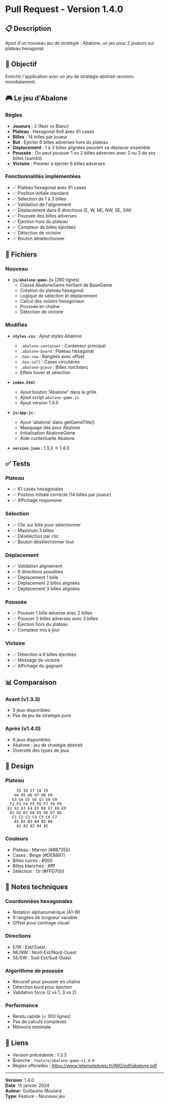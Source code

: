 # Pull Request - Version 1.4.0

## 📋 Description
Ajout d'un nouveau jeu de stratégie : Abalone, un jeu pour 2 joueurs sur plateau hexagonal.

## 🎯 Objectif
Enrichir l'application avec un jeu de stratégie abstrait reconnu mondialement.

## 🎮 Le jeu d'Abalone

### Règles
- **Joueurs** : 2 (Noir vs Blanc)
- **Plateau** : Hexagonal 9x9 avec 61 cases
- **Billes** : 14 billes par joueur
- **But** : Éjecter 6 billes adverses hors du plateau
- **Déplacement** : 1 à 3 billes alignées peuvent se déplacer ensemble
- **Poussée** : On peut pousser 1 ou 2 billes adverses avec 2 ou 3 de ses billes (sumito)
- **Victoire** : Premier à éjecter 6 billes adverses

### Fonctionnalités implémentées
- ✅ Plateau hexagonal avec 61 cases
- ✅ Position initiale standard
- ✅ Sélection de 1 à 3 billes
- ✅ Validation de l'alignement
- ✅ Déplacement dans 6 directions (E, W, NE, NW, SE, SW)
- ✅ Poussée des billes adverses
- ✅ Éjection hors du plateau
- ✅ Compteur de billes éjectées
- ✅ Détection de victoire
- ✅ Bouton désélectionner

## 📁 Fichiers

### Nouveau
- **`js/abalone-game.js`** (280 lignes)
  - Classe AbaloneGame héritant de BaseGame
  - Création du plateau hexagonal
  - Logique de sélection et déplacement
  - Calcul des voisins hexagonaux
  - Poussée en chaîne
  - Détection de victoire

### Modifiés
- **`styles.css`** : Ajout styles Abalone
  - `.abalone-container` : Conteneur principal
  - `.abalone-board` : Plateau hexagonal
  - `.hex-row` : Rangées avec offset
  - `.hex-cell` : Cases circulaires
  - `.abalone-piece` : Billes noir/blanc
  - Effets hover et sélection

- **`index.html`** : 
  - Ajout bouton "Abalone" dans la grille
  - Ajout script `abalone-game.js`
  - Ajout version 1.4.0

- **`js/app.js`** :
  - Ajout 'abalone' dans getGameTitle()
  - Masquage dés pour Abalone
  - Initialisation AbaloneGame
  - Aide contextuelle Abalone

- **`version.json`** : 1.3.3 → 1.4.0

## ✅ Tests

### Plateau
- ✅ 61 cases hexagonales
- ✅ Position initiale correcte (14 billes par joueur)
- ✅ Affichage responsive

### Sélection
- ✅ Clic sur bille pour sélectionner
- ✅ Maximum 3 billes
- ✅ Désélection par clic
- ✅ Bouton désélectionner tout

### Déplacement
- ✅ Validation alignement
- ✅ 6 directions possibles
- ✅ Déplacement 1 bille
- ✅ Déplacement 2 billes alignées
- ✅ Déplacement 3 billes alignées

### Poussée
- ✅ Pousser 1 bille adverse avec 2 billes
- ✅ Pousser 2 billes adverses avec 3 billes
- ✅ Éjection hors du plateau
- ✅ Compteur mis à jour

### Victoire
- ✅ Détection à 6 billes éjectées
- ✅ Message de victoire
- ✅ Affichage du gagnant

## 📊 Comparaison

### Avant (v1.3.3)
- 5 jeux disponibles
- Pas de jeu de stratégie pure

### Après (v1.4.0)
- 6 jeux disponibles
- Abalone : jeu de stratégie abstrait
- Diversité des types de jeux

## 🎨 Design

### Plateau
```
     I5 I6 I7 I8 I9
    H4 H5 H6 H7 H8 H9
   G3 G4 G5 G6 G7 G8 G9
  F2 F3 F4 F5 F6 F7 F8 F9
 E1 E2 E3 E4 E5 E6 E7 E8 E9
  D1 D2 D3 D4 D5 D6 D7 D8
   C1 C2 C3 C4 C5 C6 C7
    B1 B2 B3 B4 B5 B6
     A1 A2 A3 A4 A5
```

### Couleurs
- Plateau : Marron (#8B7355)
- Cases : Beige (#DEB887)
- Billes noires : #000
- Billes blanches : #fff
- Sélection : Or (#FFD700)

## 📝 Notes techniques

### Coordonnées hexagonales
- Notation alphanumérique (A1-I9)
- 9 rangées de longueur variable
- Offset pour centrage visuel

### Directions
- E/W : Est/Ouest
- NE/NW : Nord-Est/Nord-Ouest
- SE/SW : Sud-Est/Sud-Ouest

### Algorithme de poussée
- Récursif pour pousser en chaîne
- Détection bord pour éjection
- Validation force (2 vs 1, 3 vs 2)

### Performance
- Rendu rapide (< 300 lignes)
- Pas de calculs complexes
- Mémoire minimale

## 🔗 Liens
- Version précédente : 1.3.3
- Branche : `feature/abalone-game-v1.4.0`
- Règles officielles : https://www.letempledujeu.fr/IMG/pdf/abalone.pdf

---

**Version**: 1.4.0  
**Date**: 15 janvier 2024  
**Auteur**: Guillaume Moulard  
**Type**: Feature - Nouveau jeu
